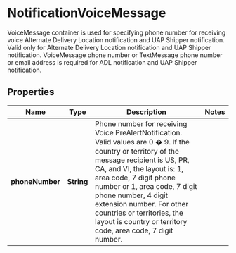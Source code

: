 

# NotificationVoiceMessage

VoiceMessage container is used for specifying phone number for receiving voice Alternate Delivery Location notification and UAP Shipper notification.  Valid only for Alternate Delivery Location notification and UAP Shipper notification. VoiceMessage phone number or TextMessage phone number or email address is required for ADL notification and UAP Shipper notification.

## Properties

| Name | Type | Description | Notes |
|------------ | ------------- | ------------- | -------------|
|**phoneNumber** | **String** | Phone number for receiving Voice PreAlertNotification.  Valid values are 0 � 9.  If the country or territory of the message recipient is US, PR, CA, and VI, the layout is: 1, area code, 7 digit phone number or  1, area code, 7 digit phone number, 4 digit extension number.   For other countries or territories, the layout is country or territory code, area code, 7 digit number. |  |




